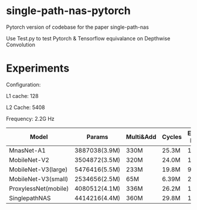 # single-path-nas-pytorch
Pytorch version of codebase for the paper single-path-nas

Use Test.py to test Pytorch & Tensorflow equivalance on Depthwise Convolution 

# Experiments

Configuration:

L1 cache: 128

L2 Cache: 5408

Frequency: 2.2G Hz

| Model                | Params       | Multi&Add | Cycles | Estimated Runtime |
|----------------------|--------------|-----------|--------|-------------------|
| MnasNet-A1           | 3887038(3.9M)| 330M      | 25.3M  | 11.5s             |
| MobileNet-V2         | 3504872(3.5M)| 320M      | 24.0M  | 10.9s             |
| MobileNet-V3(large)  | 5476416(5.5M)| 233M      | 19.8M  | 9.0s              |
| MobileNet-V3(small)  | 2534656(2.5M)| 65M       | 6.39M  | 2.9s              |
| ProxylessNet(mobile) | 4080512(4.1M)| 336M      | 26.2M  | 11.9s             |
| SinglepathNAS        | 4414216(4.4M)| 360M      | 29.8M  | 13.5s             |
